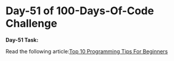 # Day-51 of 100-Days-Of-Code Challenge

**Day-51 Task:**

Read the following article:[Top 10 Programming Tips For Beginners](https://www.geeksforgeeks.org/programming-tips-for-beginners/) 